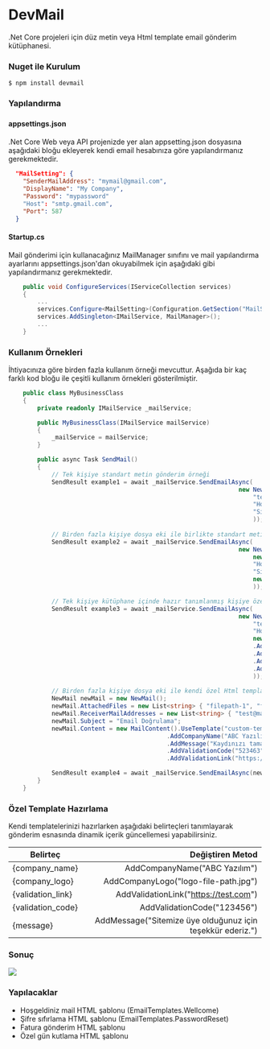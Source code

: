 # DevMail
.Net Core projeleri için düz metin veya Html template email gönderim kütüphanesi.

### Nuget ile Kurulum

`$ npm install devmail`

### Yapılandırma

#### appsettings.json　

.Net Core Web veya API projenizde yer alan appsetting.json dosyasına aşağıdaki bloğu ekleyerek kendi email hesabınıza göre yapılandırmanız gerekmektedir.

```json
  "MailSetting": {
    "SenderMailAddress": "mymail@gmail.com",
    "DisplayName": "My Company",
    "Password": "mypassword"
    "Host": "smtp.gmail.com",
    "Port": 587
  }
```

#### Startup.cs

Mail gönderimi için kullanacağınız MailManager sınıfını ve mail yapılandırma ayarlarını appsettings.json'dan okuyabilmek için aşağıdaki gibi yapılandırmanız gerekmektedir.

```cs
    public void ConfigureServices(IServiceCollection services)
    {
        ...
        services.Configure<MailSetting>(Configuration.GetSection("MailSetting"));
        services.AddSingleton<IMailService, MailManager>();        
        ...
    }
```

### Kullanım Örnekleri

İhtiyacınıza göre birden fazla kullanım örneği mevcuttur. Aşağıda bir kaç farklı kod bloğu ile çeşitli kullanım örnekleri gösterilmiştir.

```cs
    public class MyBusinessClass
    {
        private readonly IMailService _mailService;

        public MyBusinessClass(IMailService mailService)
        {
            _mailService = mailService;
        }

        public async Task SendMail()
        {
            // Tek kişiye standart metin gönderim örneği
            SendResult example1 = await _mailService.SendEmailAsync(
                                                                new NewMail(
                                                                    "test@mail.com", 
                                                                    "Hoşgeldiniz.", 
                                                                    "Sitemize üye olduğunuz için teşekkür ederiz."
                                                                    ));
                                                                    
            // Birden fazla kişiye dosya eki ile birlikte standart metin gönderim örneği                                                                    
            SendResult example2 = await _mailService.SendEmailAsync(
                                                                new NewMail(
                                                                    new List<string> { "test@mail.com", "test2@mail.com" },                                                                    
                                                                    "Hoşgeldiniz",
                                                                    "Sitemize üye olduğunuz için teşekkür ederiz.",
                                                                    new List<string> { "filepath-1", "filepath-2" }
                                                                    ));

            // Tek kişiye kütüphane içinde hazır tanımlanmış kişiye özel düzenlenmiş Html gönderim                                                                    
            SendResult example3 = await _mailService.SendEmailAsync(
                                                                new NewMail(
                                                                    "test@mail.com",
                                                                    "Hoşgeldiniz.",
                                                                    new TemplateContent(EmailTemplates.EmailConfirmation)
                                                                    .AddCompanyName("ABC Yazılım")
                                                                    .AddMessage("Kaydınızı tamamlayabilmemiz için aşağıdaki <b>Hesabımı Onayla</b> butonuna tıklamanız gerekiyor.")
                                                                    .AddValidationCode("523463")
                                                                    .AddValidationLink("https://test.com")                                                                    
                                                                    ));
                                                                    
            // Birden fazla kişiye dosya eki ile kendi özel Html templateniz için gönderim örneği                                                                                                                                     
            NewMail newMail = new NewMail();
            newMail.AttachedFiles = new List<string> { "filepath-1", "filepath-2" };
            newMail.ReceiverMailAddresses = new List<string> { "test@mail.com", "test2@mail.com" };
            newMail.Subject = "Email Doğrulama";
            newMail.Content = new MailContent().UseTemplate("custom-template.html")
                                            .AddCompanyName("ABC Yazılım")
                                            .AddMessage("Kaydınızı tamamlayabilmemiz için aşağıdaki <b>Hesabımı Onayla</b> butonuna tıklamanız gerekiyor.")
                                            .AddValidationCode("523463")
                                            .AddValidationLink("https://test.com");

            SendResult example4 = await _mailService.SendEmailAsync(newMail);                                                                    
        }
    }
```

### Özel Template Hazırlama

Kendi templatelerinizi hazırlarken aşağıdaki belirteçleri tanımlayarak gönderim esnasında dinamik içerik güncellemesi yapabilirsiniz.


| Belirteç          | Değiştiren Metod                                            |
| ------------------| -----------------------------------------------------------:|
| {company_name}    | AddCompanyName("ABC Yazılım")                               |
| {company_logo}    | AddCompanyLogo("logo-file-path.jpg")                        |
| {validation_link} | AddValidationLink("https://test.com")                       |
| {validation_code} | AddValidationCode("123456")                                 |
| {message}         | AddMessage("Sitemize üye olduğunuz için teşekkür ederiz.")  |

### Sonuç

![](https://drive.google.com/uc?export=view&id=1XyisuAyJ7UX3SJYLUbJgS1cuTXMJ0SeR)

### Yapılacaklar
             
- Hoşgeldiniz mail HTML şablonu (EmailTemplates.Wellcome)
- Şifre sıfırlama HTML şablonu (EmailTemplates.PasswordReset)
- Fatura gönderim HTML şablonu 
- Özel gün kutlama HTML şablonu 



